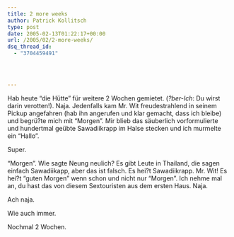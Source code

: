 ```yaml
---
title: 2 more weeks
author: Patrick Kollitsch
type: post
date: 2005-02-13T01:22:17+00:00
url: /2005/02/2-more-weeks/
dsq_thread_id:
  - "3704459491"




---
```

Hab heute &#8220;die Hütte&#8221; für weitere 2 Wochen gemietet. (_?ber-Ich_: Du wirst darin verotten!). Naja. Jedenfalls kam Mr. Wit freudestrahlend in seinem Pickup angefahren (hab ihn angerufen und klar gemacht, dass ich bleibe) und begrü?te mich mit &#8220;Morgen&#8221;. Mir blieb das säuberlich vorformulierte und hundertmal geübte Sawadiikrapp im Halse stecken und ich murmelte ein &#8220;Hallo&#8221;.

Super.

&#8220;Morgen&#8221;. Wie sagte Neung neulich? Es gibt Leute in Thailand, die sagen einfach Sawadiikapp, aber das ist falsch. Es hei?t Sawadiikrapp. Mr. Wit! Es hei?t &#8220;guten Morgen&#8221; wenn schon und nicht nur &#8220;Morgen&#8221;. Ich nehme mal an, du hast das von diesem Sextouristen aus dem ersten Haus. Naja.

Ach naja.

Wie auch immer.

Nochmal 2 Wochen.